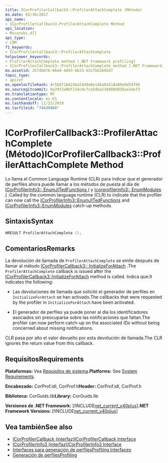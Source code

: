```yaml
---
title: ICorProfilerCallback3::ProfilerAttachComplete (Método)
ms.date: 03/30/2017
api_name:
- ICorProfilerCallback3.ProfilerAttachComplete Method
api_location:
- Mscorwks.dll
api_type:
- COM
f1_keywords:
- ICorProfilerCallback3::ProfilerAttachComplete
helpviewer_keywords:
- ProfilerAttachComplete method [.NET Framework profiling]
- ICorProfilerCallback3::ProfilerAttachComplete method [.NET Framework profiling]
ms.assetid: 257d6076-06e0-4d93-bb33-651fbb2b92d7
topic_type:
- apiref
ms.openlocfilehash: 4c5b8f18424ba54d9e8e14ba0a518a89e0d54796
ms.sourcegitcommit: 9a39f2a06f110c9c7ca54ba216900d038aa14ef3
ms.translationtype: MT
ms.contentlocale: es-ES
ms.lasthandoff: 11/23/2019
ms.locfileid: "74439468"
---
```

# <a name="icorprofilercallback3profilerattachcomplete-method"></a><span data-ttu-id="ef6b5-102">ICorProfilerCallback3::ProfilerAttachComplete (Método)</span><span class="sxs-lookup"><span data-stu-id="ef6b5-102">ICorProfilerCallback3::ProfilerAttachComplete Method</span></span>
<span data-ttu-id="ef6b5-103">Lo llama el Common Language Runtime (CLR) para indicar que el generador de perfiles ahora puede llamar a los métodos de puesta al día de [ICorProfilerInfo3:: EnumJITedFunctions (](../../../../docs/framework/unmanaged-api/profiling/icorprofilerinfo3-enumjitedfunctions-method.md) y [Icorprofilerinfo3:: EnumModules (](../../../../docs/framework/unmanaged-api/profiling/icorprofilerinfo3-enummodules-method.md) .</span><span class="sxs-lookup"><span data-stu-id="ef6b5-103">Called by the common language runtime (CLR) to indicate that the profiler can now call the [ICorProfilerInfo3::EnumJITedFunctions](../../../../docs/framework/unmanaged-api/profiling/icorprofilerinfo3-enumjitedfunctions-method.md) and [ICorProfilerInfo3::EnumModules](../../../../docs/framework/unmanaged-api/profiling/icorprofilerinfo3-enummodules-method.md) catch-up methods.</span></span>  
  
## <a name="syntax"></a><span data-ttu-id="ef6b5-104">Sintaxis</span><span class="sxs-lookup"><span data-stu-id="ef6b5-104">Syntax</span></span>  
  
```cpp  
HRESULT ProfilerAttachComplete ();  
```  
  
## <a name="remarks"></a><span data-ttu-id="ef6b5-105">Comentarios</span><span class="sxs-lookup"><span data-stu-id="ef6b5-105">Remarks</span></span>  
 <span data-ttu-id="ef6b5-106">La devolución de llamada de `ProfilerAttachComplete` se emite después de llamar al método [ICorProfilerCallback3:: InitializeForAttach](../../../../docs/framework/unmanaged-api/profiling/icorprofilercallback3-initializeforattach-method.md) .</span><span class="sxs-lookup"><span data-stu-id="ef6b5-106">The `ProfilerAttachComplete` callback is issued after the [ICorProfilerCallback3::InitializeForAttach](../../../../docs/framework/unmanaged-api/profiling/icorprofilercallback3-initializeforattach-method.md) method is called.</span></span> <span data-ttu-id="ef6b5-107">Indica que:</span><span class="sxs-lookup"><span data-stu-id="ef6b5-107">It indicates the following:</span></span>  
  
- <span data-ttu-id="ef6b5-108">Las devoluciones de llamada que solicitó el generador de perfiles en `InitializeForAttach` se han activado.</span><span class="sxs-lookup"><span data-stu-id="ef6b5-108">The callbacks that were requested by the profiler in `InitializeForAttach` have been activated.</span></span>  
  
- <span data-ttu-id="ef6b5-109">El generador de perfiles ya puede poner al día los identificadores asociados sin preocuparse sobre las notificaciones que faltan.</span><span class="sxs-lookup"><span data-stu-id="ef6b5-109">The profiler can now perform catch-up on the associated IDs without being concerned about missing notifications.</span></span>  
  
 <span data-ttu-id="ef6b5-110">CLR pasa por alto el valor devuelto por esta devolución de llamada.</span><span class="sxs-lookup"><span data-stu-id="ef6b5-110">The CLR ignores the return value from this callback.</span></span>  
  
## <a name="requirements"></a><span data-ttu-id="ef6b5-111">Requisitos</span><span class="sxs-lookup"><span data-stu-id="ef6b5-111">Requirements</span></span>  
 <span data-ttu-id="ef6b5-112">**Plataformas:** Vea [Requisitos de sistema](../../../../docs/framework/get-started/system-requirements.md).</span><span class="sxs-lookup"><span data-stu-id="ef6b5-112">**Platforms:** See [System Requirements](../../../../docs/framework/get-started/system-requirements.md).</span></span>  
  
 <span data-ttu-id="ef6b5-113">**Encabezado:** CorProf.idl, CorProf.h</span><span class="sxs-lookup"><span data-stu-id="ef6b5-113">**Header:** CorProf.idl, CorProf.h</span></span>  
  
 <span data-ttu-id="ef6b5-114">**Biblioteca:** CorGuids.lib</span><span class="sxs-lookup"><span data-stu-id="ef6b5-114">**Library:** CorGuids.lib</span></span>  
  
 <span data-ttu-id="ef6b5-115">**Versiones de .NET Framework:** [!INCLUDE[net_current_v40plus](../../../../includes/net-current-v40plus-md.md)]</span><span class="sxs-lookup"><span data-stu-id="ef6b5-115">**.NET Framework Versions:** [!INCLUDE[net_current_v40plus](../../../../includes/net-current-v40plus-md.md)]</span></span>  
  
## <a name="see-also"></a><span data-ttu-id="ef6b5-116">Vea también</span><span class="sxs-lookup"><span data-stu-id="ef6b5-116">See also</span></span>

- [<span data-ttu-id="ef6b5-117">ICorProfilerCallback (interfaz)</span><span class="sxs-lookup"><span data-stu-id="ef6b5-117">ICorProfilerCallback Interface</span></span>](../../../../docs/framework/unmanaged-api/profiling/icorprofilercallback-interface.md)
- [<span data-ttu-id="ef6b5-118">ICorProfilerInfo3 (interfaz)</span><span class="sxs-lookup"><span data-stu-id="ef6b5-118">ICorProfilerInfo3 Interface</span></span>](../../../../docs/framework/unmanaged-api/profiling/icorprofilerinfo3-interface.md)
- [<span data-ttu-id="ef6b5-119">Interfaces para generación de perfiles</span><span class="sxs-lookup"><span data-stu-id="ef6b5-119">Profiling Interfaces</span></span>](../../../../docs/framework/unmanaged-api/profiling/profiling-interfaces.md)
- [<span data-ttu-id="ef6b5-120">Generación de perfiles</span><span class="sxs-lookup"><span data-stu-id="ef6b5-120">Profiling</span></span>](../../../../docs/framework/unmanaged-api/profiling/index.md)
